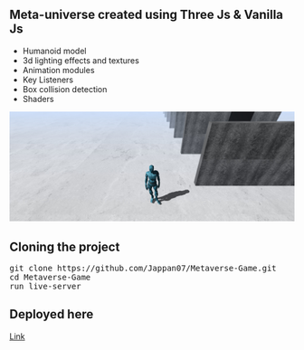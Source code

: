 ## Meta-universe created using Three Js & Vanilla Js

 - Humanoid model
 - 3d lighting effects and textures
 - Animation modules
 - Key Listeners
 - Box collision detection
 - Shaders

<img src="img/landing.png">

## Cloning the project
<pre>
git clone https://github.com/Jappan07/Metaverse-Game.git
cd Metaverse-Game
run live-server
</pre>

## Deployed here
<a href="https://jappan07.github.io/metaverse-universe/" target="/blank">Link</a>

#